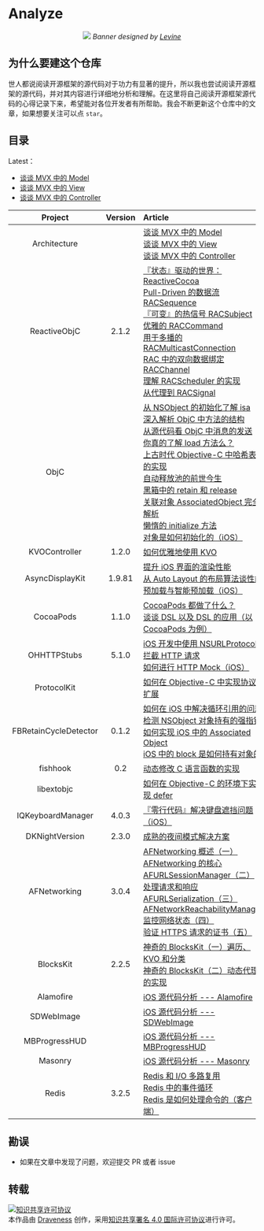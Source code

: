 # Analyze

<p align='center'>
  <img src='contents/images/banner.png'>
  <em>Banner designed by <a href="https://dribbble.com/levine" alt="iOS Source code analyze">Levine</a></em>
</p>

## 为什么要建这个仓库

世人都说阅读开源框架的源代码对于功力有显著的提升，所以我也尝试阅读开源框架的源代码，并对其内容进行详细地分析和理解。在这里将自己阅读开源框架源代码的心得记录下来，希望能对各位开发者有所帮助。我会不断更新这个仓库中的文章，如果想要关注可以点 `star`。

## 目录

Latest：

+ [谈谈 MVX 中的 Model](contents/architecture/mvx-model.md)
+ [谈谈 MVX 中的 View](contents/architecture/mvx-view.md) 
+ [谈谈 MVX 中的 Controller](contents/architecture/mvx-controller.md)

| Project | Version | Article |
|:-------:|:-------:|:------|
| Architecture | | [谈谈 MVX 中的 Model](contents/architecture/mvx-model.md) <br> [谈谈 MVX 中的 View](contents/architecture/mvx-view.md) <br> [谈谈 MVX 中的 Controller](contents/architecture/mvx-controller.md)     |
| ReactiveObjC | 2.1.2 | [『状态』驱动的世界：ReactiveCocoa](contents/ReactiveObjC/RACSignal.md) <br> [Pull-Driven 的数据流 RACSequence](contents/ReactiveObjC/RACSequence.md) <br>[『可变』的热信号 RACSubject](contents/ReactiveObjC/RACSubject.md) <br> [优雅的 RACCommand](contents/ReactiveObjC/RACCommand.md) <br> [用于多播的 RACMulticastConnection](contents/ReactiveObjC/RACMulticastConnection.md) <br> [RAC 中的双向数据绑定 RACChannel](contents/ReactiveObjC/RACChannel.md) <br> [理解 RACScheduler 的实现](contents/ReactiveObjC/RACScheduler.md) <br> [从代理到 RACSignal](contents/ReactiveObjC/RACDelegateProxy.md)|
|  ObjC   |         | [从 NSObject 的初始化了解 isa](contents/objc/从%20NSObject%20的初始化了解%20isa.md) <br> [深入解析 ObjC 中方法的结构](contents/objc/深入解析%20ObjC%20中方法的结构.md) <br> [从源代码看 ObjC 中消息的发送](contents/objc/从源代码看%20ObjC%20中消息的发送.md) <br> [你真的了解 load 方法么？](contents/objc/你真的了解%20load%20方法么？.md) <br> [上古时代 Objective-C 中哈希表的实现](contents/objc/上古时代%20Objective-C%20中哈希表的实现.md) <br> [自动释放池的前世今生](contents/objc/自动释放池的前世今生.md)<br>[黑箱中的 retain 和 release](contents/objc/黑箱中的%20retain%20和%20release.md) <br> [关联对象 AssociatedObject 完全解析](contents/objc/关联对象%20AssociatedObject%20完全解析.md)<br>[懒惰的 initialize 方法](contents/objc/懒惰的%20initialize%20方法.md)<br>[对象是如何初始化的（iOS）](contents/objc/对象是如何初始化的（iOS）.md)|
| KVOController | 1.2.0 | [如何优雅地使用 KVO](contents/KVOController/KVOController.md) |
| AsyncDisplayKit | 1.9.81 | [提升 iOS 界面的渲染性能](contents/AsyncDisplayKit/提升%20iOS%20界面的渲染性能%20.md)<br> [从 Auto Layout 的布局算法谈性能](contents/AsyncDisplayKit/从%20Auto%20Layout%20的布局算法谈性能.md) <br>[预加载与智能预加载（iOS）](contents/AsyncDisplayKit/预加载与智能预加载（iOS）.md)|
| CocoaPods | 1.1.0 | [CocoaPods 都做了什么？](contents/CocoaPods/CocoaPods%20都做了什么？.md) <br> [谈谈 DSL 以及 DSL 的应用（以 CocoaPods 为例）](contents/CocoaPods/谈谈%20DSL%20以及%20DSL%20的应用（以%20CocoaPods%20为例）.md)|
| OHHTTPStubs | 5.1.0 | [iOS 开发中使用 NSURLProtocol 拦截 HTTP 请求](contents/OHHTTPStubs/iOS%20开发中使用%20NSURLProtocol%20拦截%20HTTP%20请求.md) <br> [如何进行 HTTP Mock（iOS）](contents/OHHTTPStubs/如何进行%20HTTP%20Mock（iOS）.md) |
| ProtocolKit | | [如何在 Objective-C 中实现协议扩展](contents/ProtocolKit/如何在%20Objective-C%20中实现协议扩展.md) |
| FBRetainCycleDetector | 0.1.2 | [如何在 iOS 中解决循环引用的问题](contents/FBRetainCycleDetector/如何在%20iOS%20中解决循环引用的问题.md) <br>[检测 NSObject 对象持有的强指针](contents/FBRetainCycleDetector/检测%20NSObject%20对象持有的强指针.md) <br> [如何实现 iOS 中的 Associated Object](contents/FBRetainCycleDetector/如何实现%20iOS%20中的%20Associated%20Object.md)<br>[iOS 中的 block 是如何持有对象的](contents/FBRetainCycleDetector/iOS%20中的%20block%20是如何持有对象的.md)|
| fishhook | 0.2 |[动态修改 C 语言函数的实现](contents/fishhook/动态修改%20C%20语言函数的实现.md) |
| libextobjc |  |[如何在 Objective-C 的环境下实现 defer](contents/libextobjc/如何在%20Objective-C%20的环境下实现%20defer.md) |
| IQKeyboardManager | 4.0.3 |[『零行代码』解决键盘遮挡问题（iOS）](contents/IQKeyboardManager/『零行代码』解决键盘遮挡问题（iOS）.md) |
| DKNightVersion | 2.3.0 | [成熟的夜间模式解决方案](contents/DKNightVersion/成熟的夜间模式解决方案.md) |
| AFNetworking | 3.0.4 | [AFNetworking 概述（一）](contents/AFNetworking/AFNetworking%20概述（一）.md) <br> [AFNetworking 的核心 AFURLSessionManager（二）](contents/AFNetworking/AFNetworking%20的核心%20AFURLSessionManager（二）.md) <br> [处理请求和响应 AFURLSerialization（三）](contents/AFNetworking/处理请求和响应%20AFURLSerialization（三）.md) <br> [AFNetworkReachabilityManager 监控网络状态（四）](contents/AFNetworking/AFNetworkReachabilityManager%20监控网络状态（四）.md) <br>[验证 HTTPS 请求的证书（五）](contents/AFNetworking/验证%20HTTPS%20请求的证书（五）.md) |
| BlocksKit | 2.2.5 | [神奇的 BlocksKit（一）遍历、KVO 和分类](contents/BlocksKit/神奇的%20BlocksKit%20（一）.md) <br> [神奇的 BlocksKit（二）动态代理的实现 ](contents/BlocksKit/神奇的%20BlocksKit%20（二）.md) |
| Alamofire |   | [iOS 源代码分析 --- Alamofire](contents/Alamofire/iOS%20源代码分析%20----%20Alamofire.md) |
| SDWebImage |   | [iOS 源代码分析 --- SDWebImage](contents/SDWebImage/iOS%20源代码分析%20---%20SDWebImage.md) |
| MBProgressHUD |   | [iOS 源代码分析 --- MBProgressHUD](contents/MBProgressHUD/iOS%20源代码分析%20---%20MBProgressHUD.md) |
| Masonry |   | [iOS 源代码分析 --- Masonry](contents/Masonry/iOS%20源代码分析%20---%20Masonry.md) |
| Redis | 3.2.5  | [Redis 和 I/O 多路复用](contents/Redis/redis-io-multiplexing.md) <br> [Redis 中的事件循环](contents/Redis/redis-eventloop.md)  <br> [Redis 是如何处理命令的（客户端）](contents/Redis/redis-cli)|


## 勘误

+ 如果在文章中发现了问题，欢迎提交 PR 或者 issue

## 转载

<a rel="license" href="http://creativecommons.org/licenses/by/4.0/"><img alt="知识共享许可协议" style="border-width:0" src="https://i.creativecommons.org/l/by/4.0/88x31.png" /></a><br />本<span xmlns:dct="http://purl.org/dc/terms/" href="http://purl.org/dc/dcmitype/Text" rel="dct:type">作品</span>由 <a xmlns:cc="http://creativecommons.org/ns#" href="https://github.com/Draveness/iOS-Source-Code-Analyze" property="cc:attributionName" rel="cc:attributionURL">Draveness</a> 创作，采用<a rel="license" href="http://creativecommons.org/licenses/by/4.0/">知识共享署名 4.0 国际许可协议</a>进行许可。

